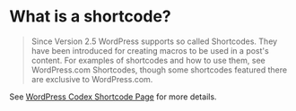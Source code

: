 <!-- TITLE: Create A Shortcode -->
<!-- SUBTITLE: Shortcodes are used to display content in various places on the site -->

# What is a shortcode?
> Since Version 2.5 WordPress supports so called Shortcodes. They have been introduced for creating macros to be used in a post's content. For examples of shortcodes and how to use them, see WordPress.com Shortcodes, though some shortcodes featured there are exclusive to WordPress.com.


See [WordPress Codex Shortcode Page](https://codex.wordpress.org/shortcode) for more details.